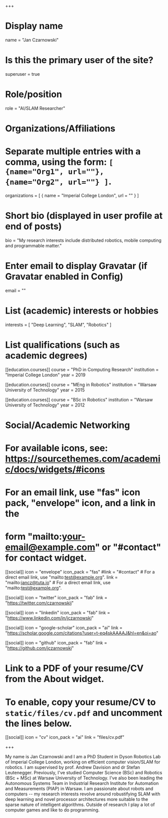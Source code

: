 +++
# Display name
name = "Jan Czarnowski"

# Is this the primary user of the site?
superuser = true

# Role/position
role = "AI/SLAM Researcher"

# Organizations/Affiliations
#   Separate multiple entries with a comma, using the form: `[ {name="Org1", url=""}, {name="Org2", url=""} ]`.
organizations = [ { name = "Imperial College London", url = "" } ]

# Short bio (displayed in user profile at end of posts)
bio = "My research interests include distributed robotics, mobile computing and programmable matter."

# Enter email to display Gravatar (if Gravatar enabled in Config)
email = ""

# List (academic) interests or hobbies
interests = [
  "Deep Learning",
  "SLAM",
  "Robotics"
]

# List qualifications (such as academic degrees)
[[education.courses]]
  course = "PhD in Computing Research"
  institution = "Imperial College London"
  year = 2019

[[education.courses]]
  course = "MEng in Robotics"
  institution = "Warsaw University of Technology"
  year = 2015

[[education.courses]]
  course = "BSc in Robotics"
  institution = "Warsaw University of Technology"
  year = 2012

# Social/Academic Networking
# For available icons, see: https://sourcethemes.com/academic/docs/widgets/#icons
#   For an email link, use "fas" icon pack, "envelope" icon, and a link in the
#   form "mailto:your-email@example.com" or "#contact" for contact widget.

[[social]]
  icon = "envelope"
  icon_pack = "fas"
  #link = "#contact"  # For a direct email link, use "mailto:test@example.org".
  link = "mailto:jancz@tuta.io"  # For a direct email link, use "mailto:test@example.org".

[[social]]
  icon = "twitter"
  icon_pack = "fab"
  link = "https://twitter.com/czarnowskij"

[[social]]
  icon = "linkedin"
  icon_pack = "fab"
  link = "https://www.linkedin.com/in/jczarnowski"

[[social]]
  icon = "google-scholar"
  icon_pack = "ai"
  link = "https://scholar.google.com/citations?user=t-eq4skAAAAJ&hl=en&oi=ao"

[[social]]
  icon = "github"
  icon_pack = "fab"
  link = "https://github.com/jczarnowski"

# Link to a PDF of your resume/CV from the About widget.
# To enable, copy your resume/CV to `static/files/cv.pdf` and uncomment the lines below.
[[social]]
  icon = "cv"
  icon_pack = "ai"
  link = "files/cv.pdf"

+++

My name is Jan Czarnowski and I am a PhD Student in Dyson Robotics Lab of
Imperial College London, working on efficient computer vision/SLAM for
robotics. I am supervised by prof. Andrew Davision and dr Stefan Leutenegger.
Previously, I've studied Computer Science (BSc) and Robotics (BSc + MSc) at
Warsaw University of Technology. I've also been leading the Autonomous Systems
Team in Industrial Research Institute for Automation and Measurements (PIAP) in
Warsaw.  I am passionate about robots and computers -- my research interests
revolve around robustifying SLAM with deep learning and novel processor
architectures more suitable to the sparse nature of intelligent algorithms. 
Outside of research I play a lot of computer games and like to do programming.
